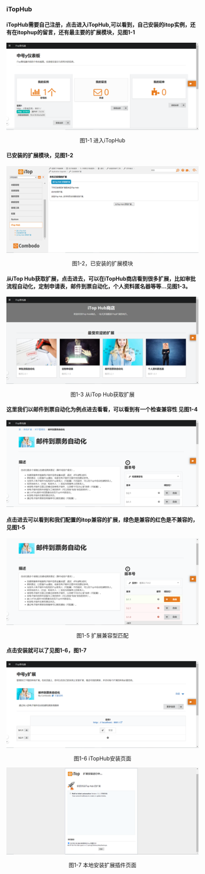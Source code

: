 ### iTopHub

#### iTopHub需要自己注册，点击进入iTopHub,可以看到，自己安装的itop实例，还有在itophup的留言，还有最主要的扩展模块，见图1-1

![itophub](../assets/itophub.jpg)

<center>图1-1 进入iTopHub</center>

#### 已安装的扩展模块，见图1-2

![itophub1](../assets/itophub1.jpg)

<center>图1-2，已安装的扩展模块</center>

#### 从iTop Hub获取扩展，点击进去，可以在iTopHub商店看到很多扩展，比如审批流程自动化，定制申请表，邮件到票自动化，个人资料匿名器等等...见图1-3。

![itophub3](../assets/itophub3.jpg)

<center>图1-3 从iTop Hub获取扩展</center>

#### 这里我们以邮件到票自动化为例点进去看看，可以看到有一个检查兼容性 见图1-4



![itophub4](../assets/itophub4.jpg)

#### 点击进去可以看到和我们配置的itop兼容的扩展，绿色是兼容的红色是不兼容的，见图1-5

![itophub5](../assets/itophub5.jpg)

<center>图1-5 扩展兼容型匹配</center>

#### 点击安装就可以了见图1-6，图1-7

![itophub6](../assets/itophub6.jpg)

<center>图1-6  iTopHub安装页面</center>

![itophub7](../assets/itophub7.jpg)

<center>图1-7 本地安装扩展插件页面</center>

